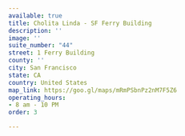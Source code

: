 ```yaml
---
available: true
title: Cholita Linda - SF Ferry Building
description: ''
image: ''
suite_number: "44"
street: 1 Ferry Building
county: ''
city: San Francisco
state: CA
country: United States
map_link: https://goo.gl/maps/mRmPSbnPz2nM7F5Z6
operating_hours:
- 8 am - 10 PM
order: 3

---
```

